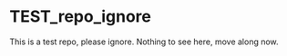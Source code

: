 TEST_repo_ignore
================

This is a test repo, please ignore.  Nothing to see here, move along now.
